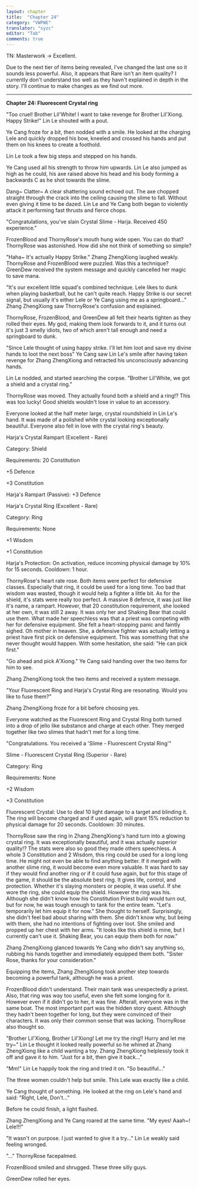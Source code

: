 ```yaml
---
layout: chapter
title:  "Chapter 24"
category: "VWPWE"
translator: "syzc"
editor: "Tab"
comments: true
---
```


TN: Masterwork -> Excellent.

Due to the next tier of items being revealed, I've changed the last one so it sounds less powerful. Also, it appears that Rare isn't an item quality? I currently don't understand too well as they havn't explained in depth in the story. I'll continue to make changes as we find out more.

---

**Chapter 24: Fluorescent Crystal ring**
 
"Too cruel! Brother Lil'White! I want to take revenge for Brother Lil'Xiong. Happy Strike!" Lin Le shouted with a pout.
 
Ye Cang froze for a bit, then nodded with a smile. He looked at the charging Lele and quickly dropped his bow, kneeled and crossed his hands and put them on his knees to create a foothold. 
 
Lin Le took a few big steps and stepped on his hands.
 
Ye Cang used all his strength to throw him upwards. Lin Le also jumped as high as he could, his axe raised above his head and his body forming a backwards C as he shot towards the slime.
 
Dang~ Clatter~ A clear shattering sound echoed out. The axe chopped straight through the crack into the ceiling causing the slime to fall. Without even giving it time to be dazed. Lin Le and Ye Cang both began to violently attack it performing fast thrusts and fierce chops.
 
"Congratulations, you've slain Crystal Slime - Harja. Received 450 experience."
 
FrozenBlood and ThornyRose's mouth hung wide open. You can do that? ThornyRose was astonished. How did she not think of something so simple?
 
"Haha~ It's actually Happy Strike." Zhang ZhengXiong laughed weakly. ThornyRose and FrozenBlood were puzzled. Was this a technique? GreenDew received the system message and quickly cancelled her magic to save mana.
 
"It's our excellent little squad's combined technique. Lele likes to dunk when playing basketball, but he can't quite reach. Happy Strike is our secret signal, but usually it's either Lele or Ye Cang using me as a springboard..." Zhang ZhengXiong saw ThornyRose's confusion and explained.
 
ThornyRose, FrozenBlood, and GreenDew all felt their hearts tighten as they rolled their eyes. My god, making them look forwards to it, and it turns out it's just 3 smelly idiots, two of which aren't tall enough and need a springboard to dunk.
 
"Since Lele thought of using happy strike. I'll let him loot and save my divine hands to loot the next boss" Ye Cang saw Lin Le's smile after having taken revenge for Zhang ZhengXiong and retracted his unconsciously advancing hands.
 
Lin Le nodded, and started searching the corpse. "Brother Lil'White, we got a shield and a crystal ring."
 
ThornyRose was moved. They actually found both a shield and a ring!? This was too lucky! Good shields wouldn't lose in value to an accessory. 
 
Everyone looked at the half meter large, crystal roundshield in Lin Le's hand. It was made of a polished white crystal looking exceptionally beautiful. Everyone also fell in love with the crystal ring's beauty.
 
Harja's Crystal Rampart (Excellent - Rare)
 
Category: Shield
 
Requirements: 20 Constitution
 
+5 Defence
 
+3 Constitution
 
Harja's Rampart (Passive): +3 Defence
 
Harja's Crystal Ring (Excellent - Rare)
 
Category: Ring
 
Requirements: None
 
+1 Wisdom
 
+1 Constitution
 
Harja's Protection: On activation, reduce incoming physical damage by 10% for 15 seconds. Cooldown: 1 hour.
 
ThornyRose's heart rate rose. Both items were perfect for defensive classes. Especially that ring, it could be used for a long time. Too bad that wisdom was wasted, though it would help a fighter a little bit. As for the shield, it's stats were really too perfect. A massive 8 defence, it was just like it's name, a rampart. However, that 20 constitution requirement, she looked at her own, it was still 2 away. It was only her and Shaking Bear that could use them. What made her speechless was that a priest was competing with her for defensive equipment. She felt a heart-stopping panic and faintly sighed. Oh mother in heaven. She, a defensive fighter was actually letting a priest have first pick on defensive equipment. This was something that she never thought would happen. With some hesitation, she said: "He can pick first."
 
"Go ahead and pick A'Xiong." Ye Cang said handing over the two items for him to see.
 
Zhang ZhengXiong took the two items and received a system message.
 
"Your Fluorescent Ring and Harja's Crystal Ring are resonating. Would you like to fuse them?"
 
Zhang ZhengXiong froze for a bit before choosing yes. 
 
Everyone watched as the Fluorescent Ring and Crystal Ring both turned into a drop of jello like substance and charge at each other. They merged together like two slimes that hadn't met for a long time.
 
"Congratulations. You received a 'Slime - Fluorescent Crystal Ring'"
 
Slime - Fluorescent Crystal Ring (Superior - Rare)
 
Category: Ring
 
Requirements: None
 
+2 Wisdom
 
+3 Constitution
 
Fluorescent Crystal: Use to deal 10 light damage to a target and blinding it. The ring will become charged and if used again, will grant 15% reduction to physical damage for 20 seconds. Cooldown: 30 minutes.
 
ThornyRose saw the ring in Zhang ZhengXiong's hand turn into a glowing crystal ring. It was exceptionally beautiful, and it was actually superior quality!? The stats were also so good they made others speechless. A whole 3 Constitution and 2 Wisdom, this ring could be used for a long long time. He might not even be able to find anything better. If it merged with another slime ring, it would become even more valuable. It was hard to say if they would find another ring or if it could fuse again, but for this stage of the game, it should be the absolute best ring. It gives life, control, and protection. Whether it's slaying monsters or people, it was useful. If she wore the ring, she could equip the shield. However the ring was his. Although she didn't know how his Constitution Priest build would turn out, but for now, he was tough enough to tank for the entire team. "Let's temporarily let him equip it for now." She thought to herself. Surprisingly, she didn't feel bad about sharing with them. She didn't know why, but being with them, she had no intentions of fighting over loot. She smiled and propped up her chest with her arms. "It looks like this shield is mine, but I currently can't use it. Shaking Bear, you can equip them both for now." 
 
Zhang ZhengXiong glanced towards Ye Cang who didn't say anything so, rubbing his hands together and immediately equipped them both. "Sister Rose, thanks for your consideration."
 
Equipping the items, Zhang ZhengXiong took another step towards becoming a powerful tank, although he was a priest.
 
FrozenBlood didn't understand. Their main tank was unexpectedly a priest. Also, that ring was way too useful, even she felt some longing for it. However even if it didn't go to her, it was fine. Afterall, everyone was in the same boat. The most important part was the hidden story quest. Although they hadn't been together for long, but they were convinced of their characters. It was only their common sense that was lacking. ThornyRose also thought so.
 
"Brother Lil'Xiong, Brother Lil'Xiong! Let me try the ring!! Hurry and let me try~" Lin Le thought it looked really powerful so he whined at Zhang ZhengXiong like a child wanting a toy. Zhang ZhengXiong helplessly took it off and gave it to him. "Just for a bit, then give it back..." 
 
"Mm!" Lin Le happily took the ring and tried it on. "So beautiful..."
 
The three women couldn't help but smile. This Lele was exactly like a child.
 
Ye Cang thought of something. He looked at the ring on Lele's hand and said: "Right, Lele, Don't..."
 
Before he could finish, a light flashed.
 
Zhang ZhengXiong and Ye Cang roared at the same time. "My eyes! Aaah~! Lele!!!"
 
"It wasn't on purpose. I just wanted to give it a try..." Lin Le weakly said feeling wronged.
 
"..." ThornyRose facepalmed.
 
FrozenBlood smiled and shrugged. These three silly guys.
 
GreenDew rolled her eyes.